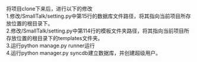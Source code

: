 将项目clone下来后，进行以下的修改  
1.修改/SmallTalk/setting.py中第15行的数据库文件路径，将其指向当前项目所存放位置的根目录下。  
2.修改/SmallTalk/setting.py中第114行的模板文件夹路径，将其指向当前项目所存放位置的根目录下的templates文件夹。  
3.运行python manage.py runner运行  
4.运行python manager.py syncdb建立数据库，并创建超级用户。  
